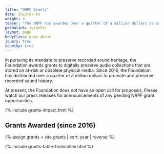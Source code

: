```yaml
---
title: "NRPF Grants"
date: 2023-05-01
weight: 4
teaser: "The NRPF has awarded over a quarter of a million dollars to support the digitization and stewardship of at-risk audio collections."
permalink: /grants/
layout: page
bodyClass: page-about
jquery: true
countUp: true
---
```


In pursuing its mandate to preserve recorded sound heritage, the Foundation
awards grants to digitally preserve audio collections
that are stored on at-risk or obsolete physical media.
Since 2016, the Foundation has distributed over a quarter of a million dollars
to promote and preserve recorded sound history.

At present, the Foundation does not have an open call for proposals.
Please watch our press releases for annnouncements of any pending NRPF grant opportunities.

{% include grants-impact.html %}

## Grants Awarded (since 2016)

{% assign grants = site.grants | sort: year | reverse %}

{% include grants-table-fromcollex.html %}
